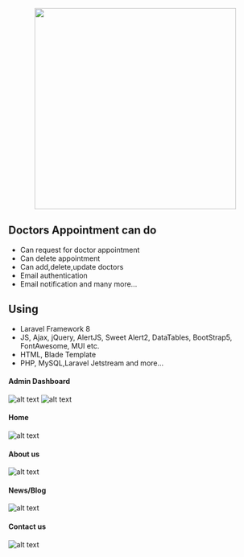 <p align="center"><a href="https://laravel.com" target="_blank"><img src="https://raw.githubusercontent.com/laravel/art/master/logo-lockup/5%20SVG/2%20CMYK/1%20Full%20Color/laravel-logolockup-cmyk-red.svg" width="400"></a></p>

## Doctors Appointment can do
<ul>
    <li>Can request for doctor appointment</li>
    <li>Can delete appointment</li>
    <li>Can add,delete,update doctors</li>
    <li>Email authentication</li>
    <li>Email notification and many more...</li>
</ul>

## Using
<ul>
    <li>Laravel Framework 8</li>
    <li>JS, Ajax, jQuery, AlertJS, Sweet Alert2, DataTables, BootStrap5, FontAwesome, MUI etc.</li>
    <li>HTML, Blade Template</li>
    <li>PHP, MySQL,Laravel Jetstream and more...</li>
</ul>

#### Admin Dashboard
![alt text](public/media/document/dashboard.png)
![alt text](public/media/document/add-doctors.png)

#### Home
![alt text](public/media/document/home.png)

#### About us
![alt text](public/media/document/about-us.png)

#### News/Blog
![alt text](public/media/document/news.png)

#### Contact us 
![alt text](public/media/document/contact.png)
